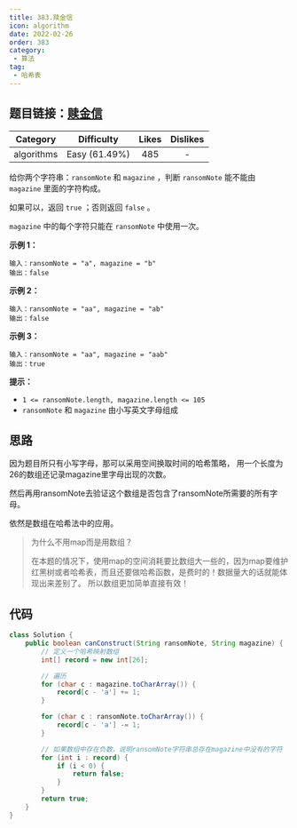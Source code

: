 ```yaml
---
title: 383.赎金信
icon: algorithm
date: 2022-02-26
order: 383
category:
 - 算法
tag:
 - 哈希表
---
```

## 题目链接：[赎金信](https://leetcode.cn/problems/ransom-note/description/)
<!-- more -->
|  Category  |  Difficulty   | Likes | Dislikes |
| :--------: | :-----------: | :---: | :------: |
| algorithms | Easy (61.49%) |  485  |    -     |

给你两个字符串：`ransomNote` 和 `magazine` ，判断 `ransomNote` 能不能由 `magazine` 里面的字符构成。

如果可以，返回 `true` ；否则返回 `false` 。

`magazine` 中的每个字符只能在 `ransomNote` 中使用一次。

**示例 1：**

```
输入：ransomNote = "a", magazine = "b"
输出：false
```

**示例 2：**

```
输入：ransomNote = "aa", magazine = "ab"
输出：false
```

**示例 3：**

```
输入：ransomNote = "aa", magazine = "aab"
输出：true
```

**提示：**

- `1 <= ransomNote.length, magazine.length <= 105`
- `ransomNote` 和 `magazine` 由小写英文字母组成

## 思路

因为题目所只有小写字母，那可以采用空间换取时间的哈希策略， 用一个长度为26的数组还记录magazine里字母出现的次数。

然后再用ransomNote去验证这个数组是否包含了ransomNote所需要的所有字母。

依然是数组在哈希法中的应用。

> 为什么不用map而是用数组？
>
> 在本题的情况下，使用map的空间消耗要比数组大一些的，因为map要维护红黑树或者哈希表，而且还要做哈希函数，是费时的！数据量大的话就能体现出来差别了。 所以数组更加简单直接有效！

## 代码

```java
class Solution {
    public boolean canConstruct(String ransomNote, String magazine) {
        // 定义一个哈希映射数组
        int[] record = new int[26];

        // 遍历
        for (char c : magazine.toCharArray()) {
            record[c - 'a'] += 1;
        }

        for (char c : ransomNote.toCharArray()) {
            record[c - 'a'] -= 1;
        }

        // 如果数组中存在负数，说明ransomNote字符串总存在magazine中没有的字符
        for (int i : record) {
            if (i < 0) {
                return false;
            }
        }
        return true;
    }
}

```


